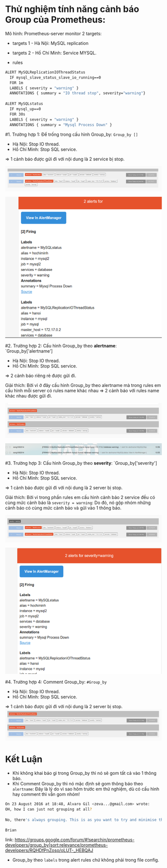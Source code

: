 # Thử nghiệm tính năng cảnh báo Group của Prometheus:
Mô hình: Prometheus-server monitor 2 targets:
- targets 1 - Hà Nội: MySQL replication
- targets 2 - Hồ Chí Minh: Service MYSQL.

- rules
```sh
ALERT MySQLReplicationIOThreadStatus
  IF mysql_slave_status_slave_io_running==0
  FOR 1m
  LABELS { severity = "warning" }
  ANNOTATIONS { summary = "IO thread stop", severity="warning"}

ALERT MySQLstatus
  IF mysql_up==0
  FOR 30s
  LABELS { severity = "warning" }
  ANNOTATIONS { summary = "Mysql Process Down" }                                             
```

#1. Trường hợp 1: Để trống trong cấu hình Group_by: `Group_by []`
- Hà Nội: Stop IO thread.
- Hồ Chí Minh: Stop SQL service.

=> 1 cảnh báo được gửi đi với nội dung là 2 service bị stop.

![](https://raw.githubusercontent.com/linhlt247/tmp/master/Screenshot%20-%2003032017%20-%2015%3A00%3A50.png)

![](https://github.com/linhlt247/tmp/blob/master/Screenshot%20-%2003032017%20-%2015:20:57.png?raw=true)

#2. Trường hợp 2: Cấu hình Group_by theo **alertname**: `Group_by['alertname']
- Hà Nội: Stop IO thread.
- Hồ Chí Minh: Stop SQL service.

=> 2 cảnh báo riêng rẻ được gửi đi.

Giải thích: Bởi vì ở đây cấu hình Group_by theo alertname mà trong rules em cấu hình mỗi server có rules name khác nhau => 2 cảnh báo với 
rules name khác nhau được gửi đi.

![](https://raw.githubusercontent.com/linhlt247/tmp/master/Screenshot%20-%2003032017%20-%2013%3A57%3A55.png)

![](https://raw.githubusercontent.com/linhlt247/tmp/master/Screenshot%20-%2003032017%20-%2015%3A21%3A04.png)

#3. Trường hợp 3: Cấu hình Group_by theo **severity**: `Group_by['severity']
- Hà Nội: Stop IO thread.
- Hồ Chí Minh: Stop SQL service.

=> 1 cảnh báo được gửi đi với nội dung là 2 server bị stop.

Giải thích: Bởi vì trong phần rules em cấu hình cảnh bảo 2 service đều có cùng mức cảnh báo là `severity = warning`: Do đó, nó gộp nhóm
những cảnh báo có cùng mức cảnh báo và gửi vào 1 thông báo.

![](https://raw.githubusercontent.com/linhlt247/tmp/master/Screenshot%20-%2003032017%20-%2014%3A08%3A05.png)


![](https://raw.githubusercontent.com/linhlt247/tmp/master/Screenshot%20-%2003032017%20-%2015%3A21%3A16.png)

#4. Trường hợp 4: Comment Group_by: `#Group_by`
- Hà Nội: Stop IO thread.
- Hồ Chí Minh: Stop SQL service.

=> 1 cảnh báo được gửi đi với nội dung là 2 server bị stop.
![](https://raw.githubusercontent.com/linhlt247/tmp/master/Screenshot%20-%2003032017%20-%2014%3A14%3A58.png)


# Kết Luận
- Khi không khai báo gì trong Group_by thì nó sẽ gom tất cả vào 1 thông báo.
- Khi Comment Group_by thì nó mặc định sẽ gom thông báo theo `alertname`: Đây là lý do vì sao hôm trước em thử nghiệm, dù có cấu hình hay comment thì
vẫn gom nhóm!
```sh
On 23 August 2016 at 18:48, Alvaro Gil <zeva...@gmail.com> wrote:
OH, how I can just not grouping at all?

No, there's always grouping. This is as you want to try and minimise the number of notifications you get, as hundreds/thousands of notifications for a common issue isn't very useful.

Brian
```
link: https://groups.google.com/forum/#!searchin/prometheus-developers/group_by|sort:relevance/prometheus-developers/RQHDfPnZoso/oLUT-_HEBQAJ


- Group_by theo `labels` trong alert rules chứ không phải trong file config.